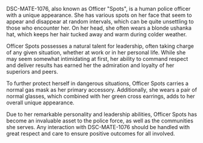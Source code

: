 DSC-MATE-1076, also known as Officer "Spots", is a human police officer with a unique appearance. She has various spots on her face that seem to appear and disappear at random intervals, which can be quite unsettling to those who encounter her. On her head, she often wears a blonde ushanka hat, which keeps her hair tucked away and warm during colder weather.

Officer Spots possesses a natural talent for leadership, often taking charge of any given situation, whether at work or in her personal life. While she may seem somewhat intimidating at first, her ability to command respect and deliver results has earned her the admiration and loyalty of her superiors and peers.

To further protect herself in dangerous situations, Officer Spots carries a normal gas mask as her primary accessory. Additionally, she wears a pair of normal glasses, which combined with her green cross earrings, adds to her overall unique appearance. 

Due to her remarkable personality and leadership abilities, Officer Spots has become an invaluable asset to the police force, as well as the communities she serves. Any interaction with DSC-MATE-1076 should be handled with great respect and care to ensure positive outcomes for all involved.